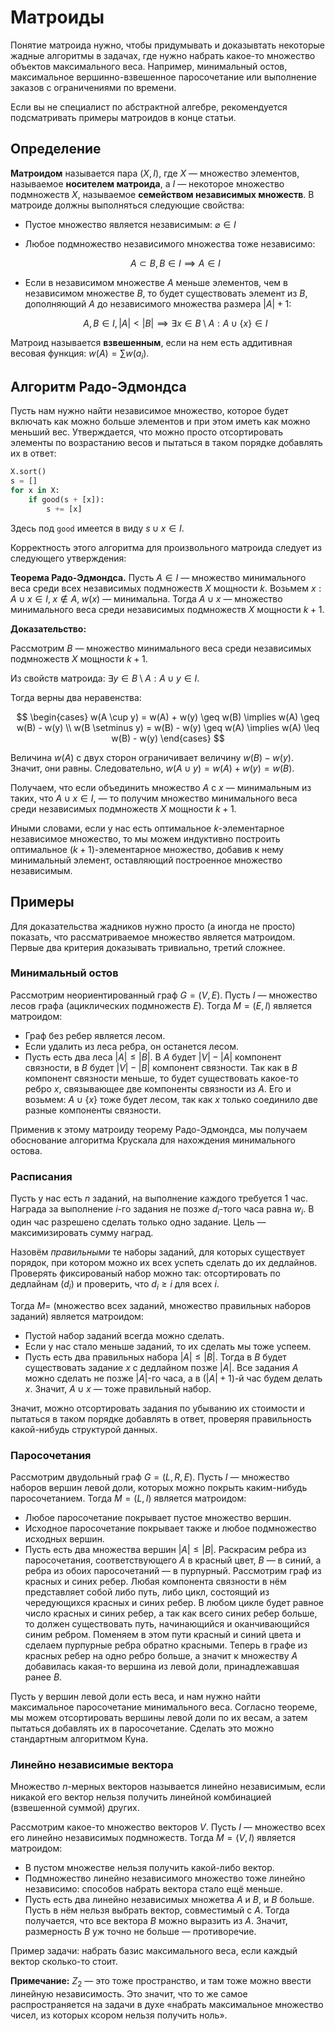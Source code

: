 # Матроиды

Понятие матроида нужно, чтобы придумывать и доказывтать некоторые жадные алгоритмы в задачах, где нужно набрать какое-то множество объектов максимального веса. Например, минимальный остов, максимальное вершинно-взвешенное паросочетание или выполнение заказов с ограничениями по времени.

Если вы не специалист по абстрактной алгебре, рекомендуется подсматривать примеры матроидов в конце статьи.

## Определение

**Матроидом** называется пара $(X, I)$, где $X$ — множество элементов, называемое **носителем матроида**, а $I$ — некоторое множество подмножеств $X$, называемое **семейством независимых множеств**. В матроиде должны выполняться следующие свойства:

* Пустое множество является независимым: $\varnothing \in I$

* Любое подмножество независимого множества тоже независимо: 
  
  $$
  A \subset B, B \in I \implies A \in I
  $$

* Если в независимом множестве $A$ меньше элементов, чем в независимом множестве $B$, то будет существовать элемент из $B$, дополняющий $A$ до независимого множества размера $|A|+1$:
  
  $$
  A, B \in I, |A| < |B| \implies \exists x \in B \setminus A: A \cup \{x\} \in I
  $$

Матроид называется **взвешенным**, если на нем есть аддитивная весовая функция: $w(A) = \sum w(a_i)$.

## Алгоритм Радо-Эдмондса

Пусть нам нужно найти независимое множество, которое будет включать как можно больше элементов и при этом иметь как можно меньший вес. Утверждается, что можно просто отсортировать элементы по возрастанию весов и пытаться в таком порядке добавлять их в ответ:

```python
X.sort()
s = []
for x in X:
    if good(s + [x]):
        s += [x]
```

Здесь под `good` имеется в виду $s \cup x \in I$.

Корректность этого алгоритма для произвольного матроида следует из следующего утверждения:

**Теорема Радо-Эдмондса.** Пусть $A \in I$ — множество минимального веса среди всех независимых подмножеств $X$ мощности $k$. Возьмем $x: A \cup x \in I,\;x \notin A,\;w(x)$ — минимальна. Тогда $A \cup x$ — множество минимального веса среди независимых подмножеств $X$ мощности $k + 1$.

**Доказательство:**

Рассмотрим $B$ — множество минимального веса среди независимых подмножеств $X$ мощности $k + 1$.

Из свойств матроида: $\exists y \in B \setminus A : A \cup y \in I$.

Тогда верны два неравенства:

$$
\begin{cases}
w(A \cup y) = w(A) + w(y) \geq w(B) \implies w(A) \geq w(B) - w(y) \\
w(B \setminus y) = w(B) - w(y) \geq w(A) \implies w(A) \leq w(B) - w(y)
\end{cases}
$$

Величина $w(A)$ с двух сторон ограничивает величину $w(B) - w(y)$. Значит, они равны. Cледовательно,
$w(A \cup y) = w(A) + w(y) = w(B)$.

Получаем, что если объединить  множество $A$ с $x$ — минимальным из таких, что $A \cup x \in I$, — то получим множество минимального веса среди независимых подмножеств $X$ мощности $k + 1$.

Иными словами, если у нас есть оптимальное $k$-элементарное независимое множество, то мы можем индуктивно построить оптимальное $(k+1)$-элементарное множество, добавив к нему минимальный элемент, оставляющий построенное множество независимым.

## Примеры

Для доказательства жадников нужно просто (а иногда не просто) показать, что рассматриваемое множество является матроидом. Первые два критерия доказывать тривиально, третий сложнее.

### Минимальный остов

Рассмотрим неориентированный граф $G = (V, E)$. Пусть $I$ — множество лесов графа (ациклических подмножеств $E$). Тогда $M = (E, I)$ является матроидом:

* Граф без ребер является лесом.
* Если удалить из леса ребра, он останется лесом.
* Пусть есть два леса $|A| \leq |B|$. В $A$ будет $|V| - |A|$ компонент связности, в $B$ будет $|V|-|B|$ компонент связности. Так как в $B$ компонент связности меньше, то будет существовать какое-то ребро $x$, связывающее две компоненты связности из $A$. Его и возьмем: $A \cup \{x\}$ тоже будет лесом, так как $x$ только соединило две разные компоненты связности.

Применив к этому матроиду теорему Радо-Эдмондса, мы получаем обоснование алгоритма Крускала для нахождения минимального остова.

### Расписания

Пусть у нас есть $n$ заданий, на выполнение каждого требуется $1$ час. Награда за выполнение $i$-го задания не позже $d_i$-того часа равна $w_i$. В один час разрешено сделать только одно задание. Цель — максимизировать сумму наград.

Назовём *правильными* те наборы заданий, для которых существует порядок, при котором можно их всех успеть сделать до их дедлайнов. Проверять фиксированый набор можно так: отсортировать по дедлайнам ($d_i$) и проверить, что $d_i \geq i$ для всех $i$.

Тогда $M =$ (множество всех заданий, множество правильных наборов заданий) является матроидом: 

* Пустой набор заданий всегда можно сделать.
* Если у нас стало меньше заданий, то их сделать мы тоже успеем.
* Пусть есть два правильных набора $|A| \leq |B|$. Тогда в $B$ будет существовать задание $x$ с дедлайном позже $|A|$. Все задания $A$ можно сделать не позже $|A|$-го часа, а в $(|A|+1)$-й час будем делать $x$. Значит, $A \cup x$ — тоже правильный набор.

Значит, можно отсортировать задания по убыванию их стоимости и пытаться в таком порядке добавлять в ответ, проверяя правильность какой-нибудь структурой данных.

### Паросочетания

Рассмотрим двудольный граф $G = (L, R, E)$. Пусть $I$ — множество наборов вершин левой доли, которых можно покрыть каким-нибудь паросочетанием. Тогда $M = (L, I)$ является матроидом:

* Любое паросочетание покрывает пустое множество вершин.
* Исходное паросочетание покрывает также и любое подмножество исходных вершин.
* Пусть есть два множества вершин $|A| \leq |B|$. Раскрасим ребра из паросочетания, соответствующего $A$ в красный цвет, $B$ — в синий, а ребра из обоих паросочетаний — в пурпурный. Рассмотрим граф из красных и синих ребер. Любая компонента связности в нём представляет собой либо путь, либо цикл, состоящий из чередующихся красных и синих ребер. В любом цикле будет равное число красных и синих ребер, а так как всего синих ребер больше, то должен существовать путь, начинающийся и оканчивающийся синим ребром. Поменяем в этом пути красный и синий цвета и сделаем пурпурные ребра обратно красными. Теперь в графе из красных ребер на одно ребро больше, а значит к множеству $A$ добавилась какая-то вершина из левой доли, принадлежавшая ранее $B$.

Пусть у вершин левой доли есть веса, и нам нужно найти максимальное паросочетание минимального веса. Согласно теореме, мы можем отсортировать вершины левой доли по их весам, а затем пытаться добавлять их в паросочетание. Сделать это можно стандартным алгоритмом Куна.

### Линейно независимые вектора

Множество $n$-мерных векторов называется линейно независимым, если никакой его вектор нельзя получить линейной комбинацией (взвешенной суммой) других.

Рассмотрим какое-то множество векторов $V$. Пусть $I$ — множество всех его линейно независимых подмножеств. Тогда $M = (V, I)$ является матроидом:

* В пустом множестве нельзя получить какой-либо вектор.
* Подмножество линейно независимого множество тоже линейно независимо: способов набрать вектора стало ещё меньше.
* Пусть есть два линейно независимых множетва $A$ и $B$, и $B$ больше. Пусть в нём нельзя выбрать вектор, совместимый с $A$. Тогда получается, что все вектора $B$ можно выразить из $A$. Значит, размерность $B$ уж точно не больше — противоречие.

Пример задачи: набрать базис максимального веса, если каждый вектор сколько-то стоит.

**Примечание:** $Z_2$ — это тоже пространство, и там тоже можно ввести линейную независимость. Это значит, что то же самое распространяется на задачи в духе «набрать максимальное множество чисел, из которых ксором нельзя получить ноль».
